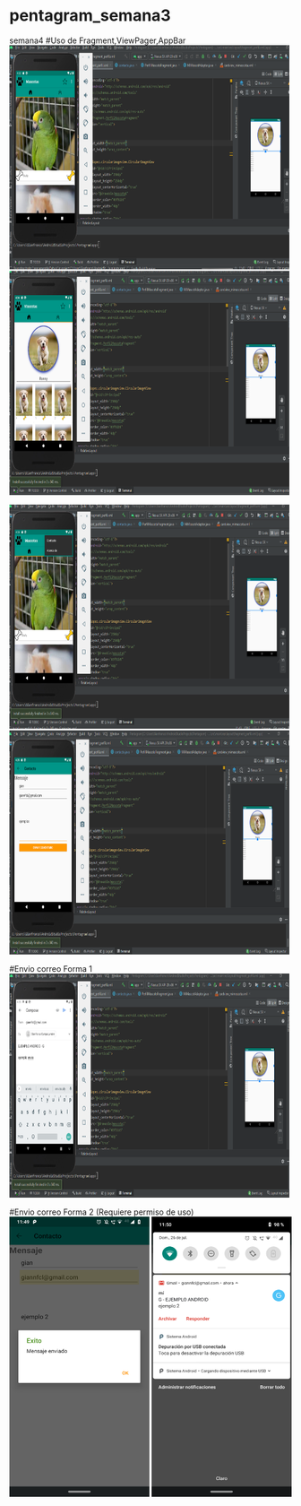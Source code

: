 # pentagram_semana3
semana4
#Uso de Fragment,ViewPager,AppBar
<img src="src/main/res/images-semana4/part1.PNG" width="500" height="400">  <img src="src/main/res/images-semana4/part2.PNG" width="500" height="400">

<img src="src/main/res/images-semana4/part3.PNG" width="500" height="400">  <img src="src/main/res/images-semana4/part4.PNG" width="500" height="400">

#Envio correo Forma 1<br>
<img src="src/main/res/images-semana4/part5.PNG" width="500" height="400"> 

#Envio correo Forma 2 (Requiere permiso de uso) <br>
<img src="src/main/res/images-semana4/part6.png" width="250" height="500">  <img src="src/main/res/images-semana4/part7.png" width="250" height="500">
